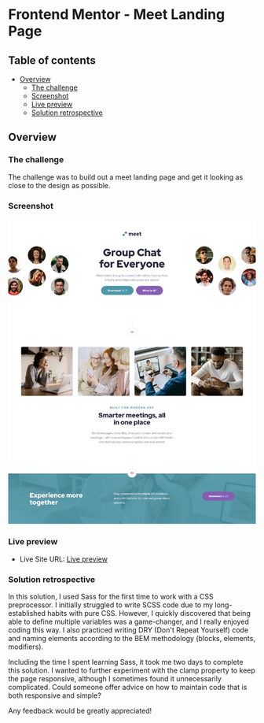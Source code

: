 # Frontend Mentor - Meet Landing Page 

## Table of contents

- [Overview](#overview)
  - [The challenge](#the-challenge)
  - [Screenshot](#screenshot)
  - [Live preview](#live-preview)
  - [Solution retrospective](#solution-retrospective)

## Overview

### The challenge

The challenge was to build out a meet landing page and get it looking as close to the design as possible.

### Screenshot

![](./screenshot.jpg)

### Live preview

- Live Site URL: [Live preview](https://marioncts.github.io/Meet-Landing-Page/)

### Solution retrospective

In this solution, I used Sass for the first time to work with a CSS preprocessor. I initially struggled to write SCSS code due to my long-established habits with pure CSS. However, I quickly discovered that being able to define multiple variables was a game-changer, and I really enjoyed coding this way. I also practiced writing DRY (Don't Repeat Yourself) code and naming elements according to the BEM methodology (blocks, elements, modifiers).


Including the time I spent learning Sass, it took me two days to complete this solution. I wanted to further experiment with the clamp property to keep the page responsive, although I sometimes found it unnecessarily complicated. Could someone offer advice on how to maintain code that is both responsive and simple?

Any feedback would be greatly appreciated!